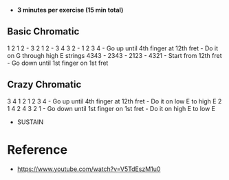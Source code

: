- **3 minutes per exercise (15 min total)**
## Basic Chromatic
1 2 1 2 -  3 2 1 2 - 3 4 3 2 - 1 2 3 4
	- Go up until 4th finger at 12th fret
	- Do it on G through high E strings
4343 - 2343 - 2123 - 4321
	- Start from 12th fret 
	- Go down until 1st finger on 1st fret
## Crazy Chromatic
3 4 1 2
1 2 3 4
	- Go up until 4th finger at 12th fret
	- Do it on low E to high E 
2 1 4 2
4 3 2 1
	- Go down until 1st finger on 1st fret
	- Do it on high E to low E
- SUSTAIN

# Reference
- https://www.youtube.com/watch?v=V5TdEszM1u0